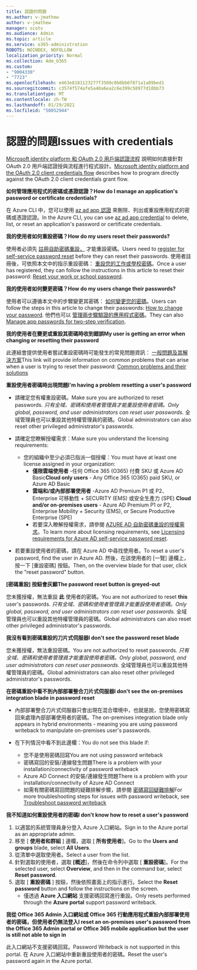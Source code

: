 ```yaml
---
title: 認證的問題
ms.author: v-jmathew
author: v-jmathew
manager: scotv
ms.audience: Admin
ms.topic: article
ms.service: o365-administration
ROBOTS: NOINDEX, NOFOLLOW
localization_priority: Normal
ms.collection: Adm_O365
ms.custom:
- "9004330"
- "7723"
ms.openlocfilehash: e463e8181123277f3509c0b0bb6f871a1a09bed1
ms.sourcegitcommit: c3574f574afe5a40a6ea2c6e399c58977d18bb73
ms.translationtype: MT
ms.contentlocale: zh-TW
ms.lasthandoff: 01/29/2021
ms.locfileid: "50052944"
---
```

# <a name="issues-with-credentials"></a><span data-ttu-id="5beb0-102">認證的問題</span><span class="sxs-lookup"><span data-stu-id="5beb0-102">Issues with credentials</span></span>

<span data-ttu-id="5beb0-103">[Microsoft identity platform 和 OAuth 2.0 用戶端認證流程](https://docs.microsoft.com/azure/active-directory/develop/v2-oauth2-client-creds-grant-flow) 說明如何直接針對 OAuth 2.0 用戶端認證授與流程進行程式設計。</span><span class="sxs-lookup"><span data-stu-id="5beb0-103">[Microsoft identity platform and the OAuth 2.0 client credentials flow](https://docs.microsoft.com/azure/active-directory/develop/v2-oauth2-client-creds-grant-flow) describes how to program directly against the OAuth 2.0 client credentials grant flow.</span></span>

<span data-ttu-id="5beb0-104">**如何管理應用程式的密碼或憑證認證？**</span><span class="sxs-lookup"><span data-stu-id="5beb0-104">**How do I manage an application's password or certificate credentials?**</span></span>

<span data-ttu-id="5beb0-105">在 Azure CLI 中，您可以使用 [az ad app 認證](https://docs.microsoft.com/cli/azure/ad/app/credential) 來刪除、列出或重設應用程式的密碼或憑證認證。</span><span class="sxs-lookup"><span data-stu-id="5beb0-105">In the Azure CLI, you can use [az ad app credential](https://docs.microsoft.com/cli/azure/ad/app/credential) to delete, list, or reset an application's password or certificate credentials.</span></span>

<span data-ttu-id="5beb0-106">**我的使用者如何重設密碼？**</span><span class="sxs-lookup"><span data-stu-id="5beb0-106">**How do my users reset their passwords?**</span></span>

<span data-ttu-id="5beb0-107">使用者必須先 [註冊自助密碼重設，](https://docs.microsoft.com/azure/active-directory/user-help/active-directory-passwords-reset-register) 才能重設密碼。</span><span class="sxs-lookup"><span data-stu-id="5beb0-107">Users need to [register for self-service password reset](https://docs.microsoft.com/azure/active-directory/user-help/active-directory-passwords-reset-register) before they can reset their passwords.</span></span> <span data-ttu-id="5beb0-108">使用者註冊後，可依照本文中的指示重設密碼： [重設您的工作或學校密碼](https://docs.microsoft.com/azure/active-directory/user-help/user-help-reset-password#how-to-reset-or-unlock-your-password-for-a-work-or-school-account)。</span><span class="sxs-lookup"><span data-stu-id="5beb0-108">Once a user has registered, they can follow the instructions in this article to reset their password: [Reset your work or school password](https://docs.microsoft.com/azure/active-directory/user-help/user-help-reset-password#how-to-reset-or-unlock-your-password-for-a-work-or-school-account).</span></span>

<span data-ttu-id="5beb0-109">**我的使用者如何變更密碼？**</span><span class="sxs-lookup"><span data-stu-id="5beb0-109">**How do my users change their passwords?**</span></span>

<span data-ttu-id="5beb0-110">使用者可以遵循本文中的步驟變更其密碼： [如何變更您的密碼](https://docs.microsoft.com/azure/active-directory/user-help/user-help-reset-password#how-to-change-your-password)。</span><span class="sxs-lookup"><span data-stu-id="5beb0-110">Users can follow the steps in this article to change their passwords: [How to change your password](https://docs.microsoft.com/azure/active-directory/user-help/user-help-reset-password#how-to-change-your-password).</span></span>
<span data-ttu-id="5beb0-111">他們也可以 [管理兩步驟驗證的應用程式密碼](https://docs.microsoft.com/azure/active-directory/user-help/multi-factor-authentication-end-user-app-passwords)。</span><span class="sxs-lookup"><span data-stu-id="5beb0-111">They can also [Manage app passwords for two-step verification](https://docs.microsoft.com/azure/active-directory/user-help/multi-factor-authentication-end-user-app-passwords).</span></span>

<span data-ttu-id="5beb0-112">**我的使用者在變更或重設其密碼時收到錯誤**</span><span class="sxs-lookup"><span data-stu-id="5beb0-112">**My user is getting an error when changing or resetting their password**</span></span>

<span data-ttu-id="5beb0-113">此連結會提供使用者嘗試重設密碼時可能發生的常見問題資訊： [一般問題及其解決方案](https://docs.microsoft.com/azure/active-directory/user-help/user-help-reset-password#common-problems-and-their-solutions)</span><span class="sxs-lookup"><span data-stu-id="5beb0-113">This link will provide information on common problems that can arise when a user is trying to reset their password: [Common problems and their solutions](https://docs.microsoft.com/azure/active-directory/user-help/user-help-reset-password#common-problems-and-their-solutions)</span></span>

<span data-ttu-id="5beb0-114">**重設使用者密碼時出現問題**</span><span class="sxs-lookup"><span data-stu-id="5beb0-114">**I'm having a problem resetting a user's password**</span></span>

- <span data-ttu-id="5beb0-115">請確定您有權重設密碼。</span><span class="sxs-lookup"><span data-stu-id="5beb0-115">Make sure you are authorized to reset passwords.</span></span> <span data-ttu-id="5beb0-116">*只有全域、密碼和使用者管理員才能重設使用者密碼。*</span><span class="sxs-lookup"><span data-stu-id="5beb0-116">*Only global, password, and user administrators can reset user passwords.*</span></span> <span data-ttu-id="5beb0-117">全域管理員也可以重設其他特權管理員的密碼。</span><span class="sxs-lookup"><span data-stu-id="5beb0-117">Global administrators can also reset other privileged administrator's passwords.</span></span>

- <span data-ttu-id="5beb0-118">請確定您瞭解授權需求：</span><span class="sxs-lookup"><span data-stu-id="5beb0-118">Make sure you understand the licensing requirements:</span></span>

  - <span data-ttu-id="5beb0-119">您的組織中至少必須已指派一個授權：</span><span class="sxs-lookup"><span data-stu-id="5beb0-119">You must have at least one license assigned in your organization:</span></span>
    - <span data-ttu-id="5beb0-120">**僅限雲端使用者** -任何 Office 365 (O365) 付費 SKU 或 Azure AD Basic</span><span class="sxs-lookup"><span data-stu-id="5beb0-120">**Cloud only users** - Any Office 365 (O365) paid SKU, or Azure AD Basic</span></span>
    - <span data-ttu-id="5beb0-121">**雲端和/或內部部署使用者** -Azure AD Premium P1 或 P2、Enterprise 可移動性 + SECURITY (EMS) 或安全生產力 (SPE) </span><span class="sxs-lookup"><span data-stu-id="5beb0-121">**Cloud and/or on-premises users** - Azure AD Premium P1 or P2, Enterprise Mobility + Security (EMS), or Secure Productive Enterprise (SPE)</span></span>
    - <span data-ttu-id="5beb0-122">若要深入瞭解授權需求，請參閱 [AZURE AD 自助密碼重設的授權需求](https://docs.microsoft.com/azure/active-directory/active-directory-passwords-licensing)。</span><span class="sxs-lookup"><span data-stu-id="5beb0-122">To learn more about licensing requirements, see [Licensing requirements for Azure AD self-service password reset](https://docs.microsoft.com/azure/active-directory/active-directory-passwords-licensing).</span></span>
- <span data-ttu-id="5beb0-123">若要重設使用者的密碼，請在 Azure AD 中尋找使用者。</span><span class="sxs-lookup"><span data-stu-id="5beb0-123">To reset a user's password, find the user in Azure AD.</span></span> <span data-ttu-id="5beb0-124">然後，在該使用者的 [一覽] 邊欄上，按一下 [重設密碼] 按鈕。</span><span class="sxs-lookup"><span data-stu-id="5beb0-124">Then, on the overview blade for that user, click the "reset password" button.</span></span>

<span data-ttu-id="5beb0-125">**[密碼重設] 按鈕會灰顯**</span><span class="sxs-lookup"><span data-stu-id="5beb0-125">**The password reset button is greyed-out**</span></span>

<span data-ttu-id="5beb0-126">您未獲授權，無法重設 **此** 使用者的密碼。</span><span class="sxs-lookup"><span data-stu-id="5beb0-126">You are not authorized to reset **this** user's passwords.</span></span> <span data-ttu-id="5beb0-127">*只有全域、密碼和使用者管理員才能重設使用者密碼。*</span><span class="sxs-lookup"><span data-stu-id="5beb0-127">*Only global, password, and user administrators can reset user passwords.*</span></span> <span data-ttu-id="5beb0-128">全域管理員也可以重設其他特權管理員的密碼。</span><span class="sxs-lookup"><span data-stu-id="5beb0-128">Global administrators can also reset other privileged administrator's passwords.</span></span>

<span data-ttu-id="5beb0-129">**我沒有看到密碼重設的刀片式伺服器**</span><span class="sxs-lookup"><span data-stu-id="5beb0-129">**I don't see the password reset blade**</span></span>

<span data-ttu-id="5beb0-130">您未獲授權，無法重設密碼。</span><span class="sxs-lookup"><span data-stu-id="5beb0-130">You are not authorized to reset passwords.</span></span> <span data-ttu-id="5beb0-131">*只有全域、密碼和使用者管理員才能重設使用者密碼。*</span><span class="sxs-lookup"><span data-stu-id="5beb0-131">*Only global, password, and user administrators can reset user passwords.*</span></span> <span data-ttu-id="5beb0-132">全域管理員也可以重設其他特權管理員的密碼。</span><span class="sxs-lookup"><span data-stu-id="5beb0-132">Global administrators can also reset other privileged administrator's passwords.</span></span>

<span data-ttu-id="5beb0-133">**在密碼重設中看不到內部部署整合刀片式伺服器**</span><span class="sxs-lookup"><span data-stu-id="5beb0-133">**I don't see the on-premises integration blade in password reset**</span></span>

- <span data-ttu-id="5beb0-134">內部部署整合刀片式伺服器只會出現在混合環境中，也就是說，您使用密碼寫回來處理內部部署使用者的密碼。</span><span class="sxs-lookup"><span data-stu-id="5beb0-134">The on-premises integration blade only appears in hybrid environments - meaning you are using password writeback to manipulate on-premises user's passwords.</span></span>

- <span data-ttu-id="5beb0-135">在下列情況中看不到此邊欄：</span><span class="sxs-lookup"><span data-stu-id="5beb0-135">You do not see this blade if:</span></span>

  - <span data-ttu-id="5beb0-136">您不是使用密碼回寫</span><span class="sxs-lookup"><span data-stu-id="5beb0-136">You are not using password writeback</span></span>
  - <span data-ttu-id="5beb0-137">密碼寫回的安裝/連線發生問題</span><span class="sxs-lookup"><span data-stu-id="5beb0-137">There is a problem with your installation/connectivity of password writeback</span></span>
  - <span data-ttu-id="5beb0-138">Azure AD Connect 的安裝/連線發生問題</span><span class="sxs-lookup"><span data-stu-id="5beb0-138">There is a problem with your installation/connectivity of Azure AD Connect</span></span>
  - <span data-ttu-id="5beb0-139">如需有關密碼寫回問題的疑難排解步驟，請參閱 [密碼寫回疑難排解](https://docs.microsoft.com/azure/active-directory/authentication/troubleshoot-sspr-writeback)</span><span class="sxs-lookup"><span data-stu-id="5beb0-139">For more troubleshooting steps for issues with password writeback, see [Troubleshoot password writeback](https://docs.microsoft.com/azure/active-directory/authentication/troubleshoot-sspr-writeback)</span></span>

<span data-ttu-id="5beb0-140">**我不知道如何重設使用者的密碼**</span><span class="sxs-lookup"><span data-stu-id="5beb0-140">**I don't know how to reset a user's password**</span></span>

1. <span data-ttu-id="5beb0-141">以適當的系統管理員身分登入 Azure 入口網站。</span><span class="sxs-lookup"><span data-stu-id="5beb0-141">Sign in to the Azure portal as an appropriate admin.</span></span>
2. <span data-ttu-id="5beb0-142">移至 [ **使用者和群組** ] 邊欄，選取 [ **所有使用者**]。</span><span class="sxs-lookup"><span data-stu-id="5beb0-142">Go to the **Users and groups** blade, select **All Users**.</span></span>
3. <span data-ttu-id="5beb0-143">從清單中選取使用者。</span><span class="sxs-lookup"><span data-stu-id="5beb0-143">Select a user from the list.</span></span>
4. <span data-ttu-id="5beb0-144">針對選取的使用者，選取 **[概述**]，然後在命令列中選取 [ **重設密碼**]。</span><span class="sxs-lookup"><span data-stu-id="5beb0-144">For the selected user, select **Overview**, and then in the command bar, select **Reset password**.</span></span>
5. <span data-ttu-id="5beb0-145">選取 [ **重設密碼** ] 按鈕，然後依照畫面上的指示進行。</span><span class="sxs-lookup"><span data-stu-id="5beb0-145">Select the **Reset password** button and follow the instructions on the screen.</span></span>
    - <span data-ttu-id="5beb0-146">僅透過 **Azure 入口網站** 支援密碼回寫進行重設。</span><span class="sxs-lookup"><span data-stu-id="5beb0-146">Only resets performed through the **Azure portal** support password writeback.</span></span>

<span data-ttu-id="5beb0-147">**我從 Office 365 Admin 入口網站或 Office 365 行動應用程式重設內部部署使用者的密碼，但使用者仍無法登入**</span><span class="sxs-lookup"><span data-stu-id="5beb0-147">**I reset an on-premises user's password from the Office 365 Admin portal or Office 365 mobile application but the user is still not able to sign in**</span></span>

<span data-ttu-id="5beb0-148">此入口網站不支援密碼回寫。</span><span class="sxs-lookup"><span data-stu-id="5beb0-148">Password Writeback is not supported in this portal.</span></span> <span data-ttu-id="5beb0-149">在 Azure 入口網站中重新重設使用者的密碼。</span><span class="sxs-lookup"><span data-stu-id="5beb0-149">Reset the user's password again in the Azure portal.</span></span>
